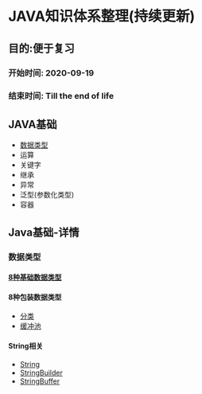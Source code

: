 # JAVA知识体系整理(持续更新)

## 目的:便于复习

### 开始时间: 2020-09-19 
### 结束时间: Till the end of life 

## JAVA基础
+ [数据类型](#dataType)
+ 运算
+ 关键字
+ 继承
+ 异常
+ 泛型(参数化类型)
+ 容器

## Java基础-详情
### <span id=”dataType“>数据类型</span>
#### [8种基础数据类型](./basis/datatype/basicdatatype/EightKindsBasicDataType.md)
#### 8种包装数据类型
+ [分类](./basis/datatype/basicdatatype/EightKindsPackageDataType.md)
+ [缓冲池](./basis/datatype/basicdatatype/BufferPool.md)

#### String相关
+ [String](./basis/datatype/stringRelated/string/String.md)
+ [StringBuilder](./basis/datatype/stringRelated/stringbuilder/StringBuilder.md)
+ [StringBuffer](./basis/datatype/stringRelated/stringBuffer/StringBuffer.md)

